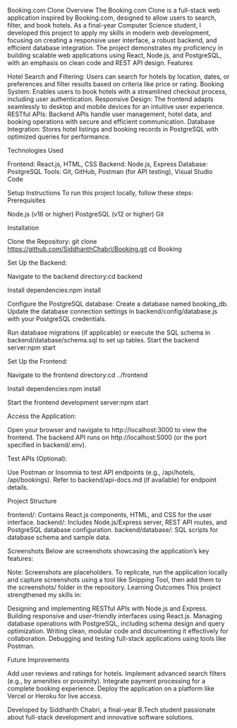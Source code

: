 Booking.com Clone
Overview
The Booking.com Clone is a full-stack web application inspired by Booking.com, designed to allow users to search, filter, and book hotels. As a final-year Computer Science student, I developed this project to apply my skills in modern web development, focusing on creating a responsive user interface, a robust backend, and efficient database integration. The project demonstrates my proficiency in building scalable web applications using React, Node.js, and PostgreSQL, with an emphasis on clean code and REST API design.
Features

Hotel Search and Filtering: Users can search for hotels by location, dates, or preferences and filter results based on criteria like price or rating.
Booking System: Enables users to book hotels with a streamlined checkout process, including user authentication.
Responsive Design: The frontend adapts seamlessly to desktop and mobile devices for an intuitive user experience.
RESTful APIs: Backend APIs handle user management, hotel data, and booking operations with secure and efficient communication.
Database Integration: Stores hotel listings and booking records in PostgreSQL with optimized queries for performance.

Technologies Used

Frontend: React.js, HTML, CSS
Backend: Node.js, Express
Database: PostgreSQL
Tools: Git, GitHub, Postman (for API testing), Visual Studio Code

Setup Instructions
To run this project locally, follow these steps:
Prerequisites

Node.js (v16 or higher)
PostgreSQL (v12 or higher)
Git

Installation

Clone the Repository:
git clone https://github.com/SiddhanthChabri/Booking.git
cd Booking


Set Up the Backend:

Navigate to the backend directory:cd backend


Install dependencies:npm install


Configure the PostgreSQL database:
Create a database named booking_db.
Update the database connection settings in backend/config/database.js with your PostgreSQL credentials.


Run database migrations (if applicable) or execute the SQL schema in backend/database/schema.sql to set up tables.
Start the backend server:npm start




Set Up the Frontend:

Navigate to the frontend directory:cd ../frontend


Install dependencies:npm install


Start the frontend development server:npm start




Access the Application:

Open your browser and navigate to http://localhost:3000 to view the frontend.
The backend API runs on http://localhost:5000 (or the port specified in backend/.env).


Test APIs (Optional):

Use Postman or Insomnia to test API endpoints (e.g., /api/hotels, /api/bookings).
Refer to backend/api-docs.md (if available) for endpoint details.



Project Structure

frontend/: Contains React.js components, HTML, and CSS for the user interface.
backend/: Includes Node.js/Express server, REST API routes, and PostgreSQL database configuration.
backend/database/: SQL scripts for database schema and sample data.

Screenshots
Below are screenshots showcasing the application’s key features:



Note: Screenshots are placeholders. To replicate, run the application locally and capture screenshots using a tool like Snipping Tool, then add them to the screenshots/ folder in the repository.
Learning Outcomes
This project strengthened my skills in:

Designing and implementing RESTful APIs with Node.js and Express.
Building responsive and user-friendly interfaces using React.js.
Managing database operations with PostgreSQL, including schema design and query optimization.
Writing clean, modular code and documenting it effectively for collaboration.
Debugging and testing full-stack applications using tools like Postman.

Future Improvements

Add user reviews and ratings for hotels.
Implement advanced search filters (e.g., by amenities or proximity).
Integrate payment processing for a complete booking experience.
Deploy the application on a platform like Vercel or Heroku for live access.



Developed by Siddhanth Chabri, a final-year B.Tech student passionate about full-stack development and innovative software solutions.
